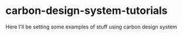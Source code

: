 # carbon-design-system-tutorials
Here I'll be setting some examples of stuff using carbon design system
